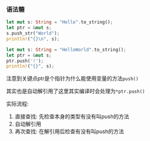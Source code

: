### 语法糖

```rust
let mut s: String = "Hello".to_string();
let ptr = &mut s;
s.push_str("World");
println!("{}\n", s);
```
```rust
let mut s: String = "HelloWorld".to_string();
let ptr = &mut s;
ptr.push('!');
println!("{}", s);
```

注意到关键点ptr是个指针为什么能使用变量的方法`push()`

其实也是自动解引用了这里其实编译时会处理为`*ptr.push()`

实际流程:
1. 直接查找: 先检查本身的类型有没有叫push的方法
2. 自动解引用
3. 再次查找: 在解引用后检查有没有叫push的方法
